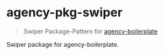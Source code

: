 # agency-pkg-swiper

> Swiper Package-Pattern for [agency-boilerplate](https://github.com/agency-framework/agency-boilerplate)

Swiper package for agency-boilerplate.
